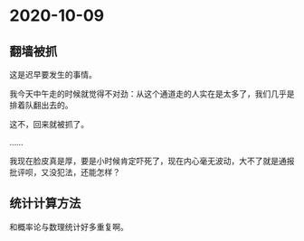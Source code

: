 # 2020-10-09

## 翻墙被抓

这是迟早要发生的事情。

我今天中午走的时候就觉得不对劲：从这个通道走的人实在是太多了，我们几乎是排着队翻出去的。

这不，回来就被抓了。

……

我现在脸皮真是厚，要是小时候肯定吓死了，现在内心毫无波动，大不了就是通报批评呗，又没犯法，还能怎样？

## 统计计算方法

和概率论与数理统计好多重复啊。